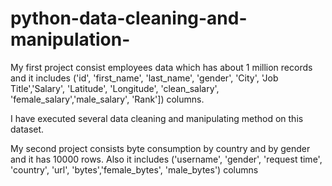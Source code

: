 # python-data-cleaning-and-manipulation-

My first project consist employees data which has about 1 million records and it includes ('id', 'first_name', 'last_name', 'gender', 'City', 'Job Title','Salary', 
'Latitude', 'Longitude', 'clean_salary', 'female_salary','male_salary', 'Rank']) columns.

I have executed several data cleaning and manipulating method on this dataset.


My second project consists byte consumption by country and by gender and it has 10000 rows. Also it includes ('username', 'gender', 'request time', 'country', 
'url', 'bytes','female_bytes', 'male_bytes') columns
